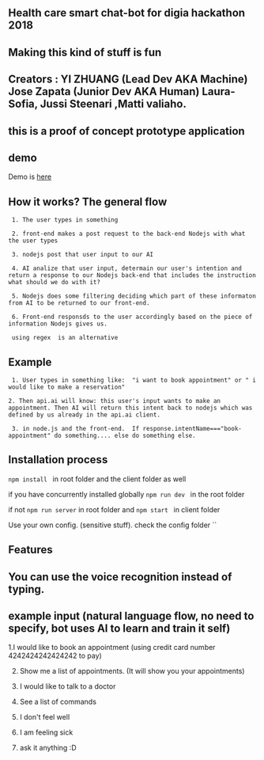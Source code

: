 ## Health care smart chat-bot for digia hackathon 2018
## Making this kind of stuff is fun

## Creators : YI ZHUANG (Lead Dev AKA Machine)  Jose Zapata (Junior Dev AKA Human) Laura-Sofia, Jussi Steenari ,Matti valiaho.

## this is a proof of concept prototype application

## demo

Demo is [here](https://health-care-chat-bot.herokuapp.com)

## How it works? The general flow
`` 1. The user types in something``

`` 2. front-end makes a post request to the back-end Nodejs with what the user types``

`` 3. nodejs post that user input to our AI``

`` 4. AI analize that user input, determain our user's intention and return a response to our Nodejs back-end that includes the instruction what should we do with it?``

`` 5. Nodejs does some filtering deciding which part of these informaton from AI to be returned to our front-end.``

`` 6. Front-end responsds to the user accordingly based on the piece of information Nodejs gives us.``

`` using regex  is an alternative`` 

## Example
`` 1. User types in something like:  "i want to book appointment" or " i would like to make a reservation"``

`` 2. Then api.ai will know: this user's input wants to make an appointment. Then AI will return this intent back to nodejs which was defined by us already in the api.ai client. ``

`` 3. in node.js and the front-end.  If response.intentName==="book-appointment" do something.... else do something else.``

## Installation process  


``npm install `` in root folder and the client folder as well

if you have concurrently installed globally ``npm run dev ``   in the root folder

if not
`` npm run server `` in root folder and ``npm start `` in client folder

Use your own config. (sensitive stuff). check the config folder
``

## Features

## You can use the voice recognition  instead of typing.

## example input  (natural language flow, no need to specify, bot uses AI to learn and train it self)

1.I would like to book an appointment  (using credit card number 4242424242424242 to pay)

2. Show me a list of appointments. (It will show you your appointments)

3. I would like to talk to a doctor

4. See a list of commands

5. I don't feel well

6. I am feeling sick

7. ask it anything :D
